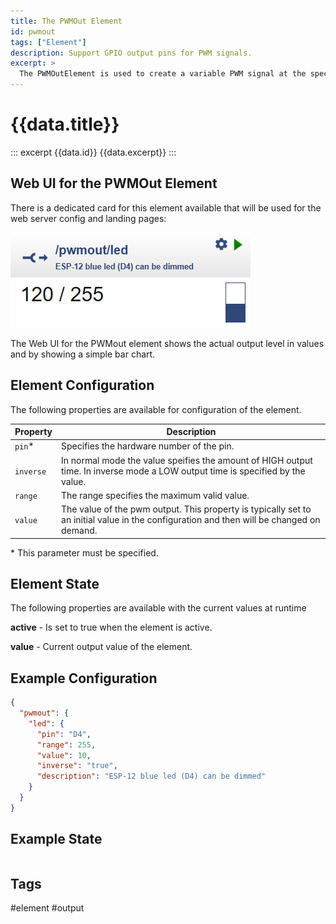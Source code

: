 ```yaml
---
title: The PWMOut Element
id: pwmout
tags: ["Element"]
description: Support GPIO output pins for PWM signals.
excerpt: >
  The PWMOutElement is used to create a variable PWM signal at the specified output pin. This can be used to drive a LED or a servo motor.
---
```


# {{data.title}}

::: excerpt {{data.id}}
{{data.excerpt}}
:::


## Web UI for the PWMOut Element

There is a dedicated card for this element available that will be used for the web server config and landing pages:

![PWMOut Web UI](/elements/pwmoutui.png)

The Web UI for the PWMout element shows the actual output level in values and by showing a simple bar chart.


## Element Configuration

The following properties are available for configuration of the element.

<object data="/element.svg?pwmout" type="image/svg+xml"></object>

| Property  | Description |
| ---       | --- |
| `pin`*    | Specifies the hardware number of the pin.
| `inverse` | In normal mode the value speifies the amount of HIGH output time. In inverse mode a LOW output time is specified by the value.
| `range`   | The range specifies the maximum valid value.
| `value`   | The value of the pwm output. This property is typically set to an initial value in the configuration and then will be changed on demand.

\* This parameter must be specified.

## Element State

The following properties are available with the current values at runtime

<object data="/element.svg?pwmout" type="image/svg+xml"></object>

**active** - Is set to true when the element is active.

**value** - Current output value of the element.

## Example Configuration

```json
{
  "pwmout": {
    "led": {
      "pin": "D4",
      "range": 255,
      "value": 10,
      "inverse": "true",
      "description": "ESP-12 blue led (D4) can be dimmed"
    }
  }
}
```

<!-- http://devdevice/$board/pwmout/led?value=0
http://devdevice/$board/pwmout/led?value=100
http://devdevice/$board/pwmout/led?value=255 -->


## Example State

```json
```

## Tags
#element #output
